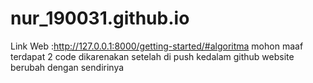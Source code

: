 # nur_190031.github.io
Link Web :http://127.0.0.1:8000/getting-started/#algoritma
mohon maaf terdapat 2 code dikarenakan setelah di push kedalam github website berubah dengan sendirinya
